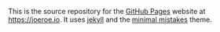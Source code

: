 This is the source repository for the [GitHub Pages](https://pages.github.com/) website at <https://joeroe.io>. It uses [jekyll](https://jekyllrb.com/) and the [minimal mistakes](https://mmistakes.github.io/minimal-mistakes/) theme.

